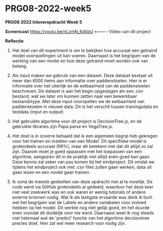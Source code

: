 # PRG08-2022-week5
__PRG08 2022 Inleveropdracht Week 5__

**Screencast**
https://youtu.be/nLzmN_64kbU <---- Video van dit project

**Reflectie**

1. Het doel van dit experiment is om te bekijken hoe accuraat een getraind model voorspellingen uit kan voeren. Daarnaast is het begrijpen van de werking van een model en hoe deze getraind moet worden ook van belang.

2. Als input maken we gebruik van een dataset. Deze dataset bestaat uit meer dan 6500 items aan informatie over paddenstoelen. Hier is er informatie over het uiterlijk en de eetbaarheid van de paddenstoelen beschreven. De dataset is aan het begin opgeslagen als een .csv bestand, wat we later om kunnen zetten naar een bewerkbaar bestandstype. Met deze input voorspellen we de eetbaarheid van paddenstoelen in nieuwe data. Dit is het verschil tussen trainingsdata en testdata (input en output)
 
3. Het gebruikte algoritme voor dit project is DecisionTree.js, en de gebruikte libraries zijn Papa.parse en VegaTree.js.
 
4. Het doel is in zoverre behaald dat ik een algemeen begrip heb gekregen voor het trainen en inzetten van een Model. Dit specifieke model is grotendeels accuraat (99%), maar dit betekent niet dat dit altijd zo zal zijn. Daarom moet je goed oppassen met het toepassen van een algoritme, aangezien dit in de praktijk niet altijd even goed kan gaan. Deze kennis zal zeker van pas komen bij het eindproject. Dit omdat we tijdens het eindproject ook met .csv files zullen gaan werken, data uit gaan lezen en een model gaan trainen.

5. Ik vond de meeste gedeelten van deze opdracht niet al te moeilijk. De code werd via GitHub grotendeels al gedeeld, waardoor het deze keer niet veel zoekwerk was en ook waren er weinig tutorials of andere externe bronnen nodig. Wat ik als lastigste ervaarde was denk ik toch wel het begrijpen wat de Labels en andere variabelen voor invloed hebben op het model. Dit werkte nog niet gelijk goed, en het duurde even voordat dit duidelijk voor me werd. Daarnaast weet ik nog steeds niet helemaal wat de 'predict' functie van het algoritme decisiontree precies doet. Hier zal wel meer research voor nodig zijn.


